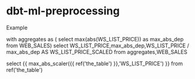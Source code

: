 # dbt-ml-preprocessing

Example

with aggregates as (
  select max(abs(WS_LIST_PRICE)) as max_abs_dep
  from WEB_SALES)
select WS_LIST_PRICE,max_abs_dep,WS_LIST_PRICE / max_abs_dep AS WS_LIST_PRICE_SCALED
from aggregates,WEB_SALES


select {{ max_abs_scaler({{ ref('the_table') }},'WS_LIST_PRICE') }}
from ref('the_table')
